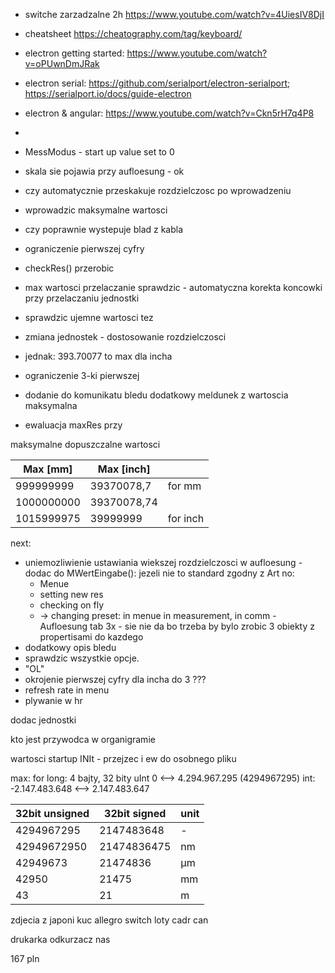- switche zarzadzalne 2h https://www.youtube.com/watch?v=4UiesIV8DjI
- cheatsheet https://cheatography.com/tag/keyboard/

- electron getting started: https://www.youtube.com/watch?v=oPUwnDmJRak
- electron serial: https://github.com/serialport/electron-serialport; https://serialport.io/docs/guide-electron
- electron & angular: https://www.youtube.com/watch?v=Ckn5rH7q4P8
-

- MessModus - start up value set to 0
- skala sie pojawia przy aufloesung - ok
- czy automatycznie przeskakuje rozdzielczosc po wprowadzeniu
- wprowadzic maksymalne wartosci
- czy poprawnie wystepuje blad z kabla
- ograniczenie pierwszej cyfry
- checkRes()  przerobic
- max wartosci przelaczanie sprawdzic - automatyczna korekta koncowki przy przelaczaniu jednostki
- sprawdzic ujemne wartosci tez
- zmiana jednostek - dostosowanie rozdzielczosci
- jednak: 393.70077 to max dla incha
- ograniczenie 3-ki pierwszej
- dodanie do komunikatu bledu dodatkowy meldunek z wartoscia maksymalna
- ewaluacja maxRes przy 

maksymalne dopuszczalne wartosci

| Max [mm]   | Max [inch]  |          |
| ---------- | ----------- | -------- |
| 999999999  | 39370078,7  | for mm   |
| 1000000000 | 39370078,74 |          |
| 1015999975 | 39999999    | for inch |

next:
- uniemozliwienie ustawiania wiekszej rozdzielczosci w aufloesung - dodac do MWertEingabe(): jezeli nie to standard zgodny z Art no:
	- Menue
	- setting new res
	- checking on fly
	- -> changing preset: in menue in measurement, in comm - Aufloesung tab 3x - sie nie da bo trzeba by bylo zrobic 3 obiekty z propertisami do kazdego
- dodatkowy opis bledu
- sprawdzic wszystkie opcje.
- "OL"
- okrojenie pierwszej cyfry dla incha do 3 ???
- refresh rate in menu
- plywanie w hr

dodac jednostki

kto jest przywodca w organigramie


wartosci startup INIt - przejzec i ew do osobnego pliku

max: for long: 4 bajty, 32 bity
uInt 0 <--> 4.294.967.295 (4294967295)
int: -2.147.483.648 <--> 2.147.483.647

| 32bit unsigned | 32bit signed | unit |
|----------------|--------------|------|
| 4294967295     | 2147483648   | -    |
| 42949672950    | 21474836475  | nm   |
| 42949673       | 21474836     | µm   |
| 42950          | 21475        | mm   |
| 43             | 21           | m    |

zdjecia z japoni
kuc
allegro
switch
loty
cadr can

drukarka
odkurzacz
nas

167 pln
